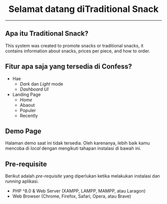<h1 align="center">Selamat datang diTraditional Snack</h1>



---

<h2 id="tentang"> Apa itu Traditional Snack?</h2>

This system was created to promote snacks or traditional snacks, it contains information about snacks, prices per piece, and how to order.

<h2 id="fitur"> Fitur apa saja yang tersedia di Confess?</h2>

-   Hae 
    -   <i>Dark</i> dan <i>Light</i> mode
    -   <i>Dashboard UI</i>
-   Landing Page
    -   <i>Home</i>
    -   Abaout
    -   Populer
    -   Recently

<h2 id="demo"> Demo Page</h2>

<p>Halaman demo saat ini tidak tersedia. Oleh karenanya, lebih baik kamu mencoba di <i>local</i> dengan mengikuti tahapan instalasi di bawah ini.</p>

<h2 id="syarat"> Pre-requisite</h2>

<p>Berikut adalah <i>pre-requisite</i> yang diperlukan ketika melakukan instalasi dan <i>running</i> aplikasi.</p>

-   PHP ^8.0 & Web Server (XAMPP, LAMPP, MAMPP, atau Laragon)
-   Web Browser (Chrome, Firefox, Safari, Opera, atau Brave)

